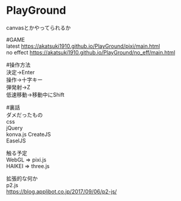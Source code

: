 # PlayGround

canvasとかやってられるか

#GAME  
latest
https://akatsuki1910.github.io/PlayGround/pixi/main.html  
no effect
https://akatsuki1910.github.io/PlayGround/no_eff/main.html  

#操作方法  
決定→Enter  
操作→十字キー  
弾発射→Z  
低速移動→移動中にShift  

#裏話  
ダメだったもの  
css  
jQuery  
konva.js 
CreateJS  
EaselJS

触る予定    
WebGL   => pixi.js  
HAIKEI  => three.js  

拡張的な何か  
p2.js  
https://blog.applibot.co.jp/2017/09/06/p2-js/
